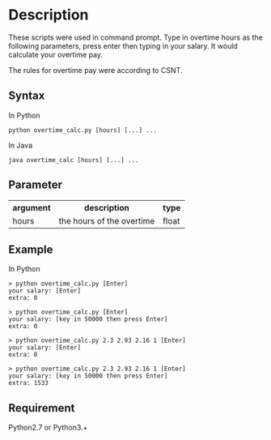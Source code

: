 # Description
These scripts were used in command prompt. Type in overtime hours as the following parameters, press enter then typing in your salary. It would calculate your overtime pay.

The rules for overtime pay were according to CSNT.

## Syntax
In Python
```
python overtime_calc.py [hours] [...] ...
```
In Java
```
java overtime_calc [hours] [...] ...
```

## Parameter
<table>
    <tr>
        <th>argument</th>
        <th>description</th>
        <th>type</th>
    </tr>
    <tr>
        <td>hours</td>
        <td>the hours of the overtime</td> 
        <td>float</td>
    </tr>
</table>

## Example
In Python
```
> python overtime_calc.py [Enter]
your salary: [Enter]
extra: 0

> python overtime_calc.py [Enter]
your salary: [key in 50000 then press Enter]
extra: 0

> python overtime_calc.py 2.3 2.93 2.16 1 [Enter]
your salary: [Enter]
extra: 0

> python overtime_calc.py 2.3 2.93 2.16 1 [Enter]
your salary: [key in 50000 then press Enter]
extra: 1533
```

## Requirement
Python2.7 or Python3.+
